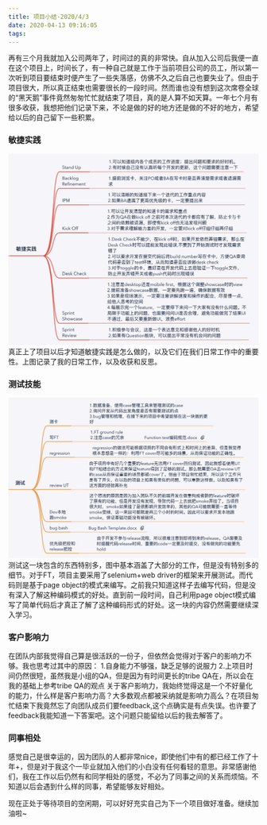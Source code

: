 ```yaml
---
title: 项目小结-2020/4/3
date: 2020-04-13 09:16:05
tags:
---
```

再有三个月我就加入公司两年了，时间过的真的非常快。自从加入公司后我便一直在这个项目上，时间长了，有一种自己就是工作于当前项目公司的员工，所以第一次听到项目要结束时便产生了一些失落感，仿佛不久之后自己也要失业了。但由于项目很大，所以真正结束也需要很长的一段时间。然而谁也没有想到这次席卷全球的“黑天鹅”事件竟然匆匆忙忙就结束了项目，真的是人算不如天算。一年七个月有很多收获，我想把他们记录下来，不论是做的好的地方还是做的不好的地方，希望给以后的自己留下一些积累。
<!--more-->

### 敏捷实践  

 <img src="项目小结-2020-4-3/敏捷实践.png">  
 真正上了项目以后才知道敏捷实践是怎么做的，以及它们在我们日常工作中的重要性。上图记录了我的日常工作，以及收获和反思。
 
### 测试技能  
<img src="项目小结-2020-4-3/测试.png">  
测试这一块包含的东西特别多，图中基本涵盖了大部分的工作，但是没有特别多的细节。对于FT，项目主要采用了selenium+web driver的框架来开展测试。而代码则是基于page object的模式来编写。之前我只知道这样子去编写代码，但是没有深入了解这种编码模式的好处。直到前一段时间，自己利用page object模式编写了简单代码后才真正了解了这种编码形式的好处。这一块的内容仍然需要继续深入学习。

### 客户影响力  
在团队内部我觉得自己算是很活跃的一份子，但依然会觉得对于客户的影响力不够。我也思考过其中的原因：
1.自身能力不够强，缺乏足够的说服力
2.上项目时间仍然很短，虽然我是小组的QA，但是因为有时间更长的tribe QA在，所以会在我的基础上参考tribe QA的观点
关于客户影响力，我始终觉得这是一个不好量化的能力，什么样是客户影响力高？大多数观点都被采纳就是影响力高么？在项目匆忙结束下我竟然忘了向团队成员们要feedback,这个点确实是有点失误。也许要了feedback我能知道一下答案吧。这个问题只能留给以后的我去解答了。

### 同事相处
感觉自己是很幸运的，因为团队的人都非常nice，即使他们中有的都已经工作了十年+，但是对于我这个一毕业就加入他们的小白没有任何看轻的意思。非常感谢他们，我在工作以后仍然有和同学相处的感觉，不必为了同事之间的关系而烦恼。不知道以后会遇到什么样的同事，希望能够友好相处。 

现在正处于等待项目的空闲期，可以好好充实自己为下一个项目做好准备。继续加油啦~

